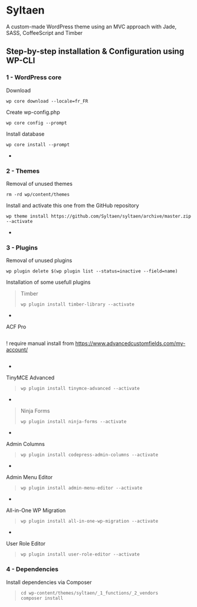 # Syltaen
A custom-made WordPress theme using an MVC approach with Jade, SASS, CoffeeScript and Timber

## Step-by-step installation & Configuration using WP-CLI

### 1 - WordPress core

Download
```
wp core download --locale=fr_FR
````
Create wp-config.php
```
wp core config --prompt
```
Install database
```
wp core install --prompt
```
-
### 2 - Themes
Removal of unused themes
```
rm -rd wp/content/themes
```
Install and activate this one from the GitHub repository
```
wp theme install https://github.com/Syltaen/syltaen/archive/master.zip --activate
```
-
### 3 - Plugins
Removal of unused plugins
```
wp plugin delete $(wp plugin list --status=inactive --field=name)
````
Installation of some usefull plugins

>Timber
>```
>wp plugin install timber-library --activate
>```
-
ACF Pro
>```
! require manual install from https://www.advancedcustomfields.com/my-account/
>```
-
TinyMCE Advanced
>```
>wp plugin install tinymce-advanced --activate
>```
-
> Ninja Forms
>```
>wp plugin install ninja-forms --activate
>```
-
Admin Columns
>```
>wp plugin install codepress-admin-columns --activate
>```
-
Admin Menu Editor
>```
>wp plugin install admin-menu-editor --activate
>```
-
All-in-One WP Migration
>```
>wp plugin install all-in-one-wp-migration --activate
>```
-
User Role Editor
>```
>wp plugin install user-role-editor --activate
>```

### 4 - Dependencies
Install dependencies via Composer
>```
>cd wp-content/themes/syltaen/_1_functions/_2_vendors
>composer install
>```